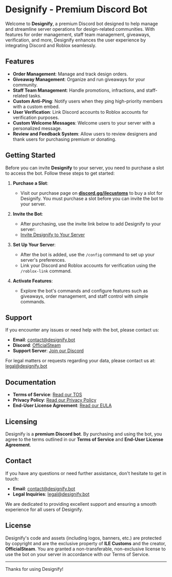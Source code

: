 # Designify - Premium Discord Bot

Welcome to **Designify**, a premium Discord bot designed to help manage and streamline server operations for design-related communities. With features for order management, staff team management, giveaways, verification, and more, Designify enhances the user experience by integrating Discord and Roblox seamlessly.

## Features

- **Order Management**: Manage and track design orders.
- **Giveaway Management**: Organize and run giveaways for your community.
- **Staff Team Management**: Handle promotions, infractions, and staff-related tasks.
- **Custom Anti-Ping**: Notify users when they ping high-priority members with a custom embed.
- **User Verification**: Link Discord accounts to Roblox accounts for verification purposes.
- **Custom Welcome Messages**: Welcome users to your server with a personalized message.
- **Review and Feedback System**: Allow users to review designers and thank users for purchasing premium or donating.

## Getting Started

Before you can invite **Designify** to your server, you need to purchase a slot to access the bot. Follow these steps to get started:

1. **Purchase a Slot**:

   - Visit our purchase page on **[discord.gg/ilecustoms](https://discord.gg/ilecustoms)** to buy a slot for Designify. You must purchase a slot before you can invite the bot to your server.

2. **Invite the Bot**:

   - After purchasing, use the invite link below to add Designify to your server:
   - [Invite Designify to Your Server](#)

3. **Set Up Your Server**:

   - After the bot is added, use the `/config` command to set up your server's preferences.
   - Link your Discord and Roblox accounts for verification using the `/roblox-link` command.

4. **Activate Features**:
   - Explore the bot's commands and configure features such as giveaways, order management, and staff control with simple commands.

## Support

If you encounter any issues or need help with the bot, please contact us:

- **Email**: [contact@designify.bot](mailto:contact@designify.bot)
- **Discord**: [OfficialSteam](https://discord.com/users/704994041653362699)
- **Support Server**: [Join our Discord](https://discord.gg/ilecustoms)

For legal matters or requests regarding your data, please contact us at: [legal@designify.bot](mailto:legal@designify.bot)

## Documentation

- **Terms of Service**: [Read our TOS](#)
- **Privacy Policy**: [Read our Privacy Policy](#)
- **End-User License Agreement**: [Read our EULA](#)

## Licensing

Designify is a **premium Discord bot**. By purchasing and using the bot, you agree to the terms outlined in our **Terms of Service** and **End-User License Agreement**.

## Contact

If you have any questions or need further assistance, don't hesitate to get in touch:

- **Email**: [contact@designify.bot](mailto:contact@designify.bot)
- **Legal Inquiries**: [legal@designify.bot](mailto:legal@designify.bot)

We are dedicated to providing excellent support and ensuring a smooth experience for all users of Designify.

## License

Designify's code and assets (including logos, banners, etc.) are protected by copyright and are the exclusive property of **ILE Customs** and the creator, **OfficialSteam**. You are granted a non-transferable, non-exclusive license to use the bot on your server in accordance with our Terms of Service.

---

Thanks for using Designify!
